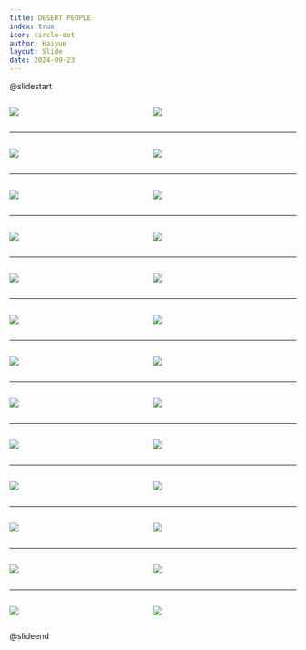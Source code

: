 ```yaml
---
title: DESERT PEOPLE
index: true
icon: circle-dot
author: Haiyue
layout: Slide
date: 2024-09-23
---
```

 
@slidestart

<div style="display:flex">
<div style="flex:1">

![](/reading/english/Level-T/DESERT%20PEOPLE/001.webp)
</div>
<div style="flex:1">

![](/reading/english/Level-T/DESERT%20PEOPLE/002.webp)
</div>
</div>

---

<div style="display:flex">
<div style="flex:1">

![](/reading/english/Level-T/DESERT%20PEOPLE/003.webp)
</div>
<div style="flex:1">

![](/reading/english/Level-T/DESERT%20PEOPLE/004.webp)
</div>
</div>

---

<div style="display:flex">
<div style="flex:1">

![](/reading/english/Level-T/DESERT%20PEOPLE/005.webp)
</div>
<div style="flex:1">

![](/reading/english/Level-T/DESERT%20PEOPLE/006.webp)
</div>
</div>

---

<div style="display:flex">
<div style="flex:1">

![](/reading/english/Level-T/DESERT%20PEOPLE/007.webp)
</div>
<div style="flex:1">

![](/reading/english/Level-T/DESERT%20PEOPLE/008.webp)
</div>
</div>

---

<div style="display:flex">
<div style="flex:1">

![](/reading/english/Level-T/DESERT%20PEOPLE/009.webp)
</div>
<div style="flex:1">

![](/reading/english/Level-T/DESERT%20PEOPLE/010.webp)
</div>
</div>

---

<div style="display:flex">
<div style="flex:1">

![](/reading/english/Level-T/DESERT%20PEOPLE/011.webp)
</div>
<div style="flex:1">

![](/reading/english/Level-T/DESERT%20PEOPLE/012.webp)
</div>
</div>

---

<div style="display:flex">
<div style="flex:1">

![](/reading/english/Level-T/DESERT%20PEOPLE/013.webp)
</div>
<div style="flex:1">

![](/reading/english/Level-T/DESERT%20PEOPLE/014.webp)
</div>
</div>

---

<div style="display:flex">
<div style="flex:1">

![](/reading/english/Level-T/DESERT%20PEOPLE/015.webp)
</div>
<div style="flex:1">

![](/reading/english/Level-T/DESERT%20PEOPLE/016.webp)
</div>
</div>

---

<div style="display:flex">
<div style="flex:1">

![](/reading/english/Level-T/DESERT%20PEOPLE/017.webp)
</div>
<div style="flex:1">

![](/reading/english/Level-T/DESERT%20PEOPLE/018.webp)
</div>
</div>

---

<div style="display:flex">
<div style="flex:1">

![](/reading/english/Level-T/DESERT%20PEOPLE/019.webp)
</div>
<div style="flex:1">

![](/reading/english/Level-T/DESERT%20PEOPLE/020.webp)
</div>
</div>

---

<div style="display:flex">
<div style="flex:1">

![](/reading/english/Level-T/DESERT%20PEOPLE/021.webp)
</div>
<div style="flex:1">

![](/reading/english/Level-T/DESERT%20PEOPLE/022.webp)
</div>
</div>

---

<div style="display:flex">
<div style="flex:1">

![](/reading/english/Level-T/DESERT%20PEOPLE/023.webp)
</div>
<div style="flex:1">

![](/reading/english/Level-T/DESERT%20PEOPLE/024.webp)
</div>
</div>

---

<div style="display:flex">
<div style="flex:1">

![](/reading/english/Level-T/DESERT%20PEOPLE/025.webp)
</div>
<div style="flex:1">

![](/reading/english/Level-T/DESERT%20PEOPLE/026.webp)
</div>
</div>

@slideend